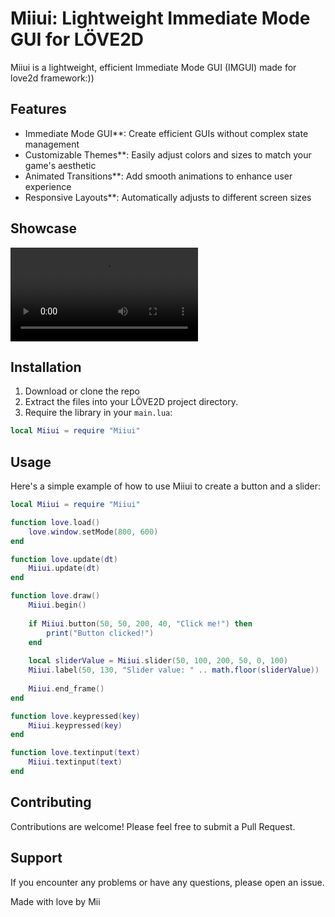 # Miiui: Lightweight Immediate Mode GUI for LÖVE2D

Miiui is a lightweight, efficient Immediate Mode GUI (IMGUI) made for love2d framework:))

## Features

-  Immediate Mode GUI**: Create efficient GUIs without complex state management
-  Customizable Themes**: Easily adjust colors and sizes to match your game's aesthetic
-  Animated Transitions**: Add smooth animations to enhance user experience
-  Responsive Layouts**: Automatically adjusts to different screen sizes

## Showcase
![Miiui Showcase](repo/showcase.mp4)



## Installation

1. Download or clone the repo
2. Extract the files into your LÖVE2D project directory.
3. Require the library in your `main.lua`:

```lua
local Miiui = require "Miiui"
```

## Usage

Here's a simple example of how to use Miiui to create a button and a slider:

```lua
local Miiui = require "Miiui"

function love.load()
    love.window.setMode(800, 600)
end

function love.update(dt)
    Miiui.update(dt)
end

function love.draw()
    Miiui.begin()
    
    if Miiui.button(50, 50, 200, 40, "Click me!") then
        print("Button clicked!")
    end
    
    local sliderValue = Miiui.slider(50, 100, 200, 50, 0, 100)
    Miiui.label(50, 130, "Slider value: " .. math.floor(sliderValue))
    
    Miiui.end_frame()
end

function love.keypressed(key)
    Miiui.keypressed(key)
end

function love.textinput(text)
    Miiui.textinput(text)
end
```



## Contributing

Contributions are welcome! Please feel free to submit a Pull Request.


## Support

If you encounter any problems or have any questions, please open an issue.

Made with love by Mii
